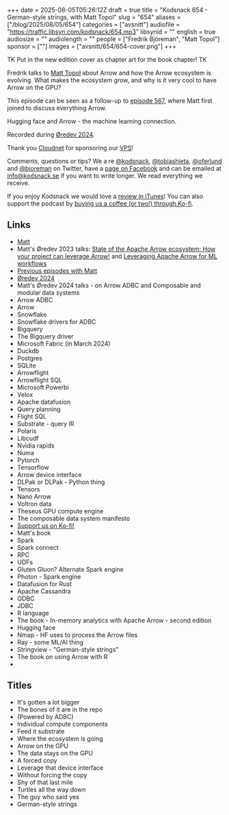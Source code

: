+++
date = 2025-08-05T05:26:12Z
draft = true
title = "Kodsnack 654 - German-style strings, with Matt Topol"
slug = "654"
aliases = ["/blog/2025/08/05/654"]
categories = ["avsnitt"]
audiofile = "https://traffic.libsyn.com/kodsnack/654.mp3"
libsynid = ""
english = true
audiosize = ""
audiolength = ""
people = ["Fredrik Björeman", "Matt Topol"]
sponsor = [""]
images = ["avsnitt/654/654-cover.png"]
+++

TK Put in the new edition cover as chapter art for the book chapter! TK

Fredrik talks to [Matt Topol](https://github.com/zeroshade) about Arrow and how the Arrow ecosystem is evolving. What makes the ecosystem grow, and why is it very cool to have Arrow on the GPU?

This episode can be seen as a follow-up to [episode 567](https://kodsnack.se/567/), where Matt first joined to discuss everything Arrow.

Hugging face and Arrow - the machine learning connection.

Recorded during [Øredev 2024](https://archive.oredev.org/2024/#/).

Thank you [Cloudnet](http://www.cloudnet.se) for sponsoring our [VPS](http://en.wikipedia.org/wiki/Virtual_private_server)!

Comments, questions or tips? We a	re [@kodsnack](https://www.twitter.com/kodsnack), [@tobiashieta](https://www.twitter.com/tobiashieta), [@oferlund](https://twitter.com/oferlund) and [@bjoreman](https://www.twitter.com/bjoreman) on Twitter, have a [page on Facebook](https://www.facebook.com/kodsnack) and can be emailed at [info@kodsnack.se](mailto:info@kodsnack.se) if you want to write longer. We read everything we receive.

If you enjoy Kodsnack we would love a [review in iTunes](http://itunes.apple.com/se/podcast/kodsnack/id561631498?l=en)! You can also support the podcast by <a href="https://ko-fi.com/kodsnack" rel="payment">buying us a coffee (or two!) through Ko-fi</a>.

## Links ##
* [Matt](https://github.com/zeroshade)
* Matt's Øredev 2023 talks: [State of the Apache Arrow ecosystem: How your project can leverage Arrow!](https://www.youtube.com/watch?v=CEdbHXBPXHk&list=PLOUKmSqExtAH0k42evc9j3fiqfgHu00Cf&index=68) and [Leveraging Apache Arrow for ML workflows](https://www.youtube.com/watch?v=dSgvht0RMzk&list=PLOUKmSqExtAH0k42evc9j3fiqfgHu00Cf&index=79)
* [Previous episodes with Matt](https://kodsnack.se/people/matt-topol/)
* [Øredev 2024](https://archive.oredev.org/2024/#/)
* Matt's Øredev 2024 talks - on Arrow ADBC and Composable and modular data systems
* Arrow ADBC
* Arrow
* Snowflake
* Snowflake drivers for ADBC
* Bigquery
* The Bigquery driver
* Microsoft Fabric (in March 2024)
* Duckdb
* Postgres
* SQLite
* Arrowflight
* Arrowflight SQL
* Microsoft Powerbi
* Velox
* Apache datafusion
* Query planning
* Flight SQL
* Substrate - query IR
* Polaris
* Libcudf
* Nvidia rapids
* Numa
* Pytorch
* Tensorflow
* Arrow device interface
* DLPak or DLPak - Python thing
* Tensors
* Nano Arrow
* Voltron data
* Theseus GPU compute engine
* The composable data system manifesto
* [Support us on Ko-fi!](https://ko-fi.com/kodsnack)
* Matt's book
* Spark
* Spark connect
* RPC
* UDFs
* Gluten Gluon? Alternate Spark engine
* Photon - Spark engine
* Datafusion for Rust
* Apache Cassandra
* ODBC
* JDBC
* R language
* The book - In-memory analytics with Apache Arrow - second edition
* Hugging face
* Nmap - HF uses to process the Arrow files
* Ray - some ML/AI thing
* Stringview - "German-style strings"
* The book on using Arrow with R
* 

## Titles ##
* It's gotten a lot bigger
* The bones of it are in the repo
* (Powered by ADBC)
* Individual compute components
* Feed it substrate
* Where the ecosystem is going
* Arrow on the GPU
* The data stays on the GPU
* A forced copy
* Leverage that device interface
* Without forcing the copy
* Shy of that last mile
* Turtles all the way down
* The guy who said yes
* German-style strings